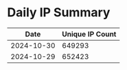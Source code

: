# Daily IP Summary
| Date | Unique IP Count |
|----|----|
| 2024-10-30 | 649293 |
| 2024-10-29 | 652423 |